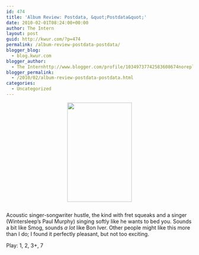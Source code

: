 ```yaml
---
id: 474
title: 'Album Review: Postdata, &quot;Postdata&quot;'
date: 2010-02-01T08:24:00+00:00
author: The Intern
layout: post
guid: http://kwur.com/?p=474
permalink: /album-review-postdata-postdata/
blogger_blog:
  - blog.kwur.com
blogger_author:
  - The Internhttp://www.blogger.com/profile/10349737742583608674noreply@blogger.com
blogger_permalink:
  - /2010/02/album-review-postdata-postdata.html
categories:
  - Uncategorized
---
```

<div class="pf-content">
  <p>
    <a onblur="try {parent.deselectBloggerImageGracefully();} catch(e) {}" href="http://www.kwur.com/blog/uploaded_images/Data_01-702006.jpg"><img style="display:block; margin:0px auto 10px; text-align:center;cursor:pointer; cursor:hand;width: 174px; height: 268px;" src="http://www.kwur.com/blog/uploaded_images/Data_01-701995.jpg" border="0" alt="" /></a><br />Acoustic singer-songwriter hustle, the kind with fret squeaks and a singer (Wintersleep&#8217;s Paul Murphy) singing softly like he wants to bed you. Sounds a bit like Smog, sounds <span style="font-style:italic;">a lot</span> like Bon Iver. Other people might like this more than I do; I found it perfectly pleasant, but not too exciting.
  </p>
  
  <p>
    Play: 1, 2, 3+, 7
  </p>
</div>
